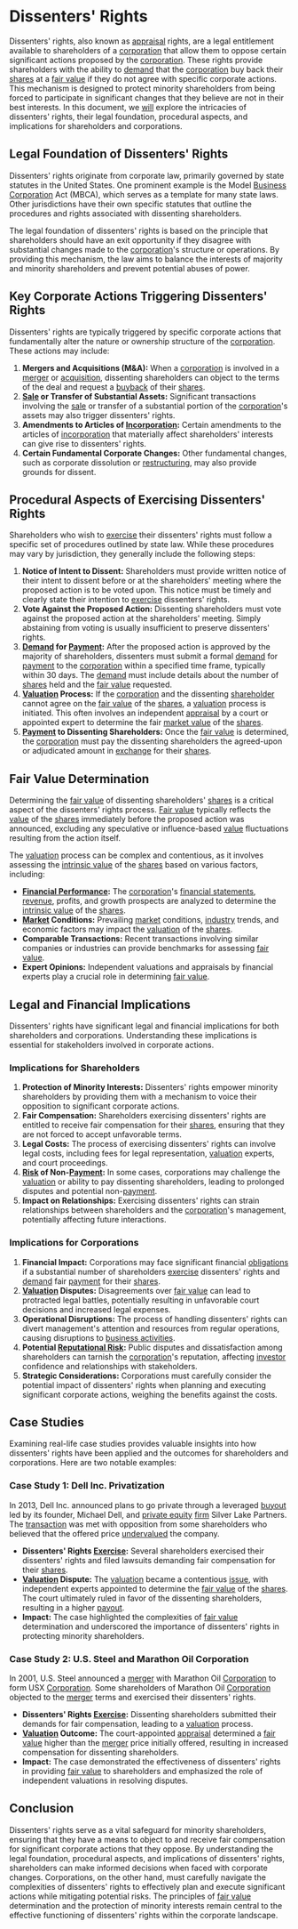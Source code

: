 # Dissenters' Rights

Dissenters' rights, also known as [appraisal](../a/appraisal.md) rights, are a legal entitlement available to shareholders of a [corporation](../c/corporation.md) that allow them to oppose certain significant actions proposed by the [corporation](../c/corporation.md). These rights provide shareholders with the ability to [demand](../d/demand.md) that the [corporation](../c/corporation.md) buy back their [shares](../s/shares.md) at a [fair value](../f/fair_value.md) if they do not agree with specific corporate actions. This mechanism is designed to protect minority shareholders from being forced to participate in significant changes that they believe are not in their best interests. In this document, we [will](../w/will.md) explore the intricacies of dissenters' rights, their legal foundation, procedural aspects, and implications for shareholders and corporations.

## Legal Foundation of Dissenters' Rights

Dissenters' rights originate from corporate law, primarily governed by state statutes in the United States. One prominent example is the Model [Business](../b/business.md) [Corporation](../c/corporation.md) Act (MBCA), which serves as a template for many state laws. Other jurisdictions have their own specific statutes that outline the procedures and rights associated with dissenting shareholders.

The legal foundation of dissenters' rights is based on the principle that shareholders should have an exit opportunity if they disagree with substantial changes made to the [corporation](../c/corporation.md)'s structure or operations. By providing this mechanism, the law aims to balance the interests of majority and minority shareholders and prevent potential abuses of power.

## Key Corporate Actions Triggering Dissenters' Rights

Dissenters' rights are typically triggered by specific corporate actions that fundamentally alter the nature or ownership structure of the [corporation](../c/corporation.md). These actions may include:

1. **Mergers and Acquisitions (M&A):** When a [corporation](../c/corporation.md) is involved in a [merger](../m/merger.md) or [acquisition](../a/acquisition.md), dissenting shareholders can object to the terms of the deal and request a [buyback](../b/buyback.md) of their [shares](../s/shares.md).
2. **[Sale](../s/sale.md) or Transfer of Substantial Assets:** Significant transactions involving the [sale](../s/sale.md) or transfer of a substantial portion of the [corporation](../c/corporation.md)'s assets may also trigger dissenters' rights.
3. **Amendments to Articles of [Incorporation](../i/incorporation.md):** Certain amendments to the articles of [incorporation](../i/incorporation.md) that materially affect shareholders' interests can give rise to dissenters' rights.
4. **Certain Fundamental Corporate Changes:** Other fundamental changes, such as corporate dissolution or [restructuring](../r/restructuring.md), may also provide grounds for dissent.

## Procedural Aspects of Exercising Dissenters' Rights

Shareholders who wish to [exercise](../e/exercise.md) their dissenters' rights must follow a specific set of procedures outlined by state law. While these procedures may vary by jurisdiction, they generally include the following steps:

1. **Notice of Intent to Dissent:** Shareholders must provide written notice of their intent to dissent before or at the shareholders' meeting where the proposed action is to be voted upon. This notice must be timely and clearly state their intention to [exercise](../e/exercise.md) dissenters' rights.
2. **Vote Against the Proposed Action:** Dissenting shareholders must vote against the proposed action at the shareholders' meeting. Simply abstaining from voting is usually insufficient to preserve dissenters' rights.
3. **[Demand](../d/demand.md) for [Payment](../p/payment.md):** After the proposed action is approved by the majority of shareholders, dissenters must submit a formal [demand](../d/demand.md) for [payment](../p/payment.md) to the [corporation](../c/corporation.md) within a specified time frame, typically within 30 days. The [demand](../d/demand.md) must include details about the number of [shares](../s/shares.md) held and the [fair value](../f/fair_value.md) requested.
4. **[Valuation](../v/valuation.md) Process:** If the [corporation](../c/corporation.md) and the dissenting [shareholder](../s/shareholder.md) cannot agree on the [fair value](../f/fair_value.md) of the [shares](../s/shares.md), a [valuation](../v/valuation.md) process is initiated. This often involves an independent [appraisal](../a/appraisal.md) by a court or appointed expert to determine the fair [market value](../m/market_value.md) of the [shares](../s/shares.md).
5. **[Payment](../p/payment.md) to Dissenting Shareholders:** Once the [fair value](../f/fair_value.md) is determined, the [corporation](../c/corporation.md) must pay the dissenting shareholders the agreed-upon or adjudicated amount in [exchange](../e/exchange.md) for their [shares](../s/shares.md).

## Fair Value Determination

Determining the [fair value](../f/fair_value.md) of dissenting shareholders' [shares](../s/shares.md) is a critical aspect of the dissenters' rights process. [Fair value](../f/fair_value.md) typically reflects the [value](../v/value.md) of the [shares](../s/shares.md) immediately before the proposed action was announced, excluding any speculative or influence-based [value](../v/value.md) fluctuations resulting from the action itself.

The [valuation](../v/valuation.md) process can be complex and contentious, as it involves assessing the [intrinsic value](../i/intrinsic_value.md) of the [shares](../s/shares.md) based on various factors, including:

- **[Financial Performance](../f/financial_performance.md):** The [corporation](../c/corporation.md)'s [financial statements](../f/financial_statements.md), [revenue](../r/revenue.md), profits, and growth prospects are analyzed to determine the [intrinsic value](../i/intrinsic_value.md) of the [shares](../s/shares.md).
- **[Market](../m/market.md) Conditions:** Prevailing [market](../m/market.md) conditions, [industry](../i/industry.md) trends, and economic factors may impact the [valuation](../v/valuation.md) of the [shares](../s/shares.md).
- **Comparable Transactions:** Recent transactions involving similar companies or industries can provide benchmarks for assessing [fair value](../f/fair_value.md).
- **Expert Opinions:** Independent valuations and appraisals by financial experts play a crucial role in determining [fair value](../f/fair_value.md).

## Legal and Financial Implications

Dissenters' rights have significant legal and financial implications for both shareholders and corporations. Understanding these implications is essential for stakeholders involved in corporate actions.

### Implications for Shareholders

1. **Protection of Minority Interests:** Dissenters' rights empower minority shareholders by providing them with a mechanism to voice their opposition to significant corporate actions.
2. **Fair Compensation:** Shareholders exercising dissenters' rights are entitled to receive fair compensation for their [shares](../s/shares.md), ensuring that they are not forced to accept unfavorable terms.
3. **Legal Costs:** The process of exercising dissenters' rights can involve legal costs, including fees for legal representation, [valuation](../v/valuation.md) experts, and court proceedings.
4. **[Risk](../r/risk.md) of Non-[Payment](../p/payment.md):** In some cases, corporations may challenge the [valuation](../v/valuation.md) or ability to pay dissenting shareholders, leading to prolonged disputes and potential non-[payment](../p/payment.md).
5. **Impact on Relationships:** Exercising dissenters' rights can strain relationships between shareholders and the [corporation](../c/corporation.md)'s management, potentially affecting future interactions.

### Implications for Corporations

1. **Financial Impact:** Corporations may face significant financial [obligations](../o/obligation.md) if a substantial number of shareholders [exercise](../e/exercise.md) dissenters' rights and [demand](../d/demand.md) fair [payment](../p/payment.md) for their [shares](../s/shares.md).
2. **[Valuation](../v/valuation.md) Disputes:** Disagreements over [fair value](../f/fair_value.md) can lead to protracted legal battles, potentially resulting in unfavorable court decisions and increased legal expenses.
3. **Operational Disruptions:** The process of handling dissenters' rights can divert management's attention and resources from regular operations, causing disruptions to [business activities](../b/business_activities.md).
4. **Potential [Reputational Risk](../r/reputational_risk.md):** Public disputes and dissatisfaction among shareholders can tarnish the [corporation](../c/corporation.md)'s reputation, affecting [investor](../i/investor.md) confidence and relationships with stakeholders.
5. **Strategic Considerations:** Corporations must carefully consider the potential impact of dissenters' rights when planning and executing significant corporate actions, weighing the benefits against the costs.

## Case Studies

Examining real-life case studies provides valuable insights into how dissenters' rights have been applied and the outcomes for shareholders and corporations. Here are two notable examples:

### Case Study 1: Dell Inc. Privatization

In 2013, Dell Inc. announced plans to go private through a leveraged [buyout](../b/buyout.md) led by its founder, Michael Dell, and [private equity](../p/private_equity.md) [firm](../f/firm.md) Silver Lake Partners. The [transaction](../t/transaction.md) was met with opposition from some shareholders who believed that the offered price [undervalued](../u/undervalued.md) the company.

- **Dissenters' Rights [Exercise](../e/exercise.md):** Several shareholders exercised their dissenters' rights and filed lawsuits demanding fair compensation for their [shares](../s/shares.md).
- **[Valuation](../v/valuation.md) Dispute:** The [valuation](../v/valuation.md) became a contentious [issue](../i/issue.md), with independent experts appointed to determine the [fair value](../f/fair_value.md) of the [shares](../s/shares.md). The court ultimately ruled in favor of the dissenting shareholders, resulting in a higher [payout](../p/payout.md).
- **Impact:** The case highlighted the complexities of [fair value](../f/fair_value.md) determination and underscored the importance of dissenters' rights in protecting minority shareholders.

### Case Study 2: U.S. Steel and Marathon Oil Corporation

In 2001, U.S. Steel announced a [merger](../m/merger.md) with Marathon Oil [Corporation](../c/corporation.md) to form USX [Corporation](../c/corporation.md). Some shareholders of Marathon Oil [Corporation](../c/corporation.md) objected to the [merger](../m/merger.md) terms and exercised their dissenters' rights.

- **Dissenters' Rights [Exercise](../e/exercise.md):** Dissenting shareholders submitted their demands for fair compensation, leading to a [valuation](../v/valuation.md) process.
- **[Valuation](../v/valuation.md) Outcome:** The court-appointed [appraisal](../a/appraisal.md) determined a [fair value](../f/fair_value.md) higher than the [merger](../m/merger.md) price initially offered, resulting in increased compensation for dissenting shareholders.
- **Impact:** The case demonstrated the effectiveness of dissenters' rights in providing [fair value](../f/fair_value.md) to shareholders and emphasized the role of independent valuations in resolving disputes.

## Conclusion

Dissenters' rights serve as a vital safeguard for minority shareholders, ensuring that they have a means to object to and receive fair compensation for significant corporate actions that they oppose. By understanding the legal foundation, procedural aspects, and implications of dissenters' rights, shareholders can make informed decisions when faced with corporate changes. Corporations, on the other hand, must carefully navigate the complexities of dissenters' rights to effectively plan and execute significant actions while mitigating potential risks. The principles of [fair value](../f/fair_value.md) determination and the protection of minority interests remain central to the effective functioning of dissenters' rights within the corporate landscape.